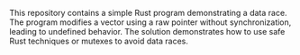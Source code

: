 This repository contains a simple Rust program demonstrating a data race. The program modifies a vector using a raw pointer without synchronization, leading to undefined behavior.  The solution demonstrates how to use safe Rust techniques or mutexes to avoid data races.